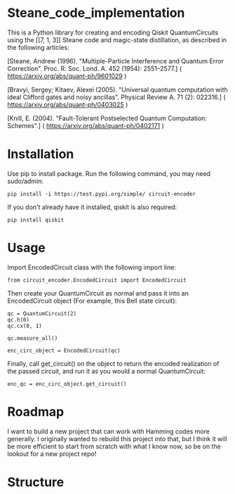 # Steane_code_implementation

This is a Python library for creating and encoding Qiskit QuantumCircuits 
using the \[\[7, 1, 3\]\] Steane code and magic-state distillation, as described
in the following articles:

[Steane, Andrew (1996). "Multiple-Particle Interference and Quantum Error Correction". Proc. R. Soc. Lond. A. 452 (1954): 2551–2577.] ( https://arxiv.org/abs/quant-ph/9601029 )

[Bravyi, Sergey; Kitaev, Alexei (2005). "Universal quantum computation with ideal Clifford gates and noisy ancillas". Physical Review A. 71 (2): 022316.] ( https://arxiv.org/abs/quant-ph/0403025 )

[Knill, E. (2004). "Fault-Tolerant Postselected Quantum Computation: Schemes".] ( https://arxiv.org/abs/quant-ph/0402171 )

# Installation

Use pip to install package. Run the following command, you may need sudo/admin:

```
pip install -i https://test.pypi.org/simple/ circuit-encoder
```

If you don't already have it installed, qiskit is also required:
```
pip install qiskit
```

# Usage

Import EncodedCircuit class with the following import line:
```
from circuit_encoder.EncodedCircuit import EncodedCircuit
```

Then create your QuantumCircuit as normal and pass it into an EncodedCircuit object (For example, this Bell state circuit):
```
qc = QuantumCircuit(2)
qc.h(0)
qc.cx(0, 1)

qc.measure_all()

enc_circ_object = EncodedCircuit(qc)
```

Finally, call get_circuit() on the object to return the encoded realization of the passed circuit, and run it as you would a normal QuantumCircuit:

```
enc_qc = enc_circ_object.get_circuit()
```

# Roadmap

I want to build a new project that can work with Hamming codes more generally. I originally wanted to rebuild this project into that, but I think it will be more efficient to start from scratch with what I know now, so be on the lookout for a new project repo!


# Structure

